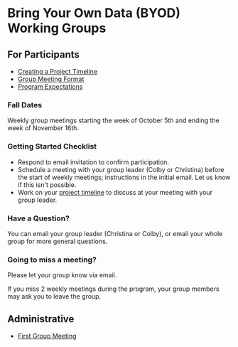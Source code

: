 # Bring Your Own Data (BYOD) Working Groups

## For Participants

* [Creating a Project Timeline](timeline.md)
* [Group Meeting Format](meeting_format.md)
* [Program Expectations](expectations.md)

### Fall Dates

Weekly group meetings starting the week of October 5th and ending the week of November 16th.

### Getting Started Checklist

- Respond to email invitation to confirm participation.
- Schedule a meeting with your group leader (Colby or Christina) before the start of weekly meetings; instructions in the initial email.  Let us know if this isn't possible.
- Work on your [project timeline](timeline.md) to discuss at your meeting with your group leader.


### Have a Question?

You can email your group leader (Christina or Colby), or email your whole group for more general questions.


### Going to miss a meeting?

Please let your group know via email.

If you miss 2 weekly meetings during the program, your group members may ask you to leave the group.



## Administrative

* [First Group Meeting](first_group_meeting.md)

